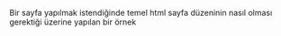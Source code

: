 <p>
Bir sayfa yapılmak istendiğinde temel html sayfa düzeninin  nasıl olması gerektiği üzerine yapılan bir örnek
</p>
